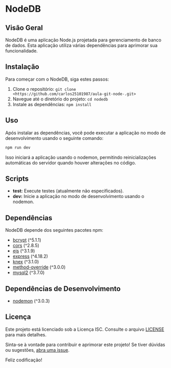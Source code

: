 # NodeDB

## Visão Geral
NodeDB é uma aplicação Node.js projetada para gerenciamento de banco de dados. Esta aplicação utiliza várias dependências para aprimorar sua funcionalidade.

## Instalação
Para começar com o NodeDB, siga estes passos:

1. Clone o repositório: `git clone <https://github.com/carlos25101987/aula-git-node-.git>`
2. Navegue até o diretório do projeto: `cd nodedb`
3. Instale as dependências: `npm install`

## Uso
Após instalar as dependências, você pode executar a aplicação no modo de desenvolvimento usando o seguinte comando:

```bash
npm run dev
```

Isso iniciará a aplicação usando o nodemon, permitindo reinicializações automáticas do servidor quando houver alterações no código.

## Scripts
- **test:** Execute testes (atualmente não especificados).
- **dev:** Inicie a aplicação no modo de desenvolvimento usando o nodemon.

## Dependências
NodeDB depende dos seguintes pacotes npm:

- [bcrypt](https://www.npmjs.com/package/bcrypt) (^5.1.1)
- [cors](https://www.npmjs.com/package/cors) (^2.8.5)
- [ejs](https://www.npmjs.com/package/ejs) (^3.1.9)
- [express](https://www.npmjs.com/package/express) (^4.18.2)
- [knex](https://www.npmjs.com/package/knex) (^3.1.0)
- [method-override](https://www.npmjs.com/package/method-override) (^3.0.0)
- [mysql2](https://www.npmjs.com/package/mysql2) (^3.7.0)

## Dependências de Desenvolvimento
- [nodemon](https://www.npmjs.com/package/nodemon) (^3.0.3)

## Licença
Este projeto está licenciado sob a Licença ISC. Consulte o arquivo [LICENSE](LICENSE) para mais detalhes.

Sinta-se à vontade para contribuir e aprimorar este projeto! Se tiver dúvidas ou sugestões, [abra uma issue](<link-para-a-pagina-de-issues>).

Feliz codificação!